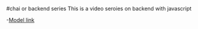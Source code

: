 #chai or backend series
This is a video seroies on backend with javascript

-[Model link](https://app.eraser.io/workspace/YtPqZ1VogxGy1jzIDkzj?origion=share)